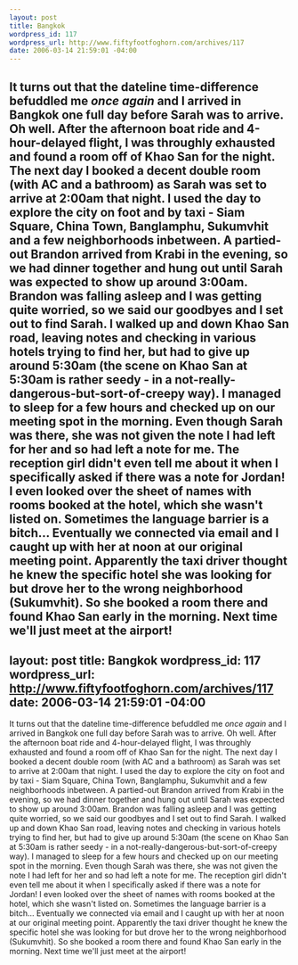 ```yaml
--- 
layout: post
title: Bangkok
wordpress_id: 117
wordpress_url: http://www.fiftyfootfoghorn.com/archives/117
date: 2006-03-14 21:59:01 -04:00
---
```

It turns out that the dateline time-difference befuddled me <i>once again</i> and I arrived in Bangkok one full day before Sarah was to arrive. Oh well. After the afternoon boat ride and 4-hour-delayed flight, I was throughly exhausted and found a room off of Khao San for the night.
The next day I booked a decent double room (with AC and a bathroom) as Sarah was set to arrive at 2:00am that night. I used the day to explore the city on foot and by taxi - Siam Square, China Town, Banglamphu, Sukumvhit and a few neighborhoods inbetween. A partied-out Brandon arrived from Krabi in the evening, so we had dinner together and hung out until Sarah was expected to show up around 3:00am. Brandon was falling asleep and I was getting quite worried, so we said our goodbyes and I set out to find Sarah. I walked up and down Khao San road, leaving notes and checking in various hotels trying to find her, but had to give up around 5:30am (the scene on Khao San at 5:30am is rather seedy - in a not-really-dangerous-but-sort-of-creepy way). I managed to sleep for a few hours and checked up on our meeting spot in the morning. Even though Sarah was there, she was not given the note I had left for her and so had left a note for me. The reception girl didn't even tell me about it when I specifically asked if there was a note for Jordan! I even looked over the sheet of names with rooms booked at the hotel, which she wasn't listed on. Sometimes the language barrier is a bitch...
Eventually we connected via email and I caught up with her at noon at our original meeting point. Apparently the taxi driver thought he knew the specific hotel she was looking for but drove her to the wrong neighborhood (Sukumvhit). So she booked a room there and found Khao San early in the morning. Next time we'll just meet at the airport!
--- 
layout: post
title: Bangkok
wordpress_id: 117
wordpress_url: http://www.fiftyfootfoghorn.com/archives/117
date: 2006-03-14 21:59:01 -04:00
---
It turns out that the dateline time-difference befuddled me <i>once again</i> and I arrived in Bangkok one full day before Sarah was to arrive. Oh well. After the afternoon boat ride and 4-hour-delayed flight, I was throughly exhausted and found a room off of Khao San for the night.
The next day I booked a decent double room (with AC and a bathroom) as Sarah was set to arrive at 2:00am that night. I used the day to explore the city on foot and by taxi - Siam Square, China Town, Banglamphu, Sukumvhit and a few neighborhoods inbetween. A partied-out Brandon arrived from Krabi in the evening, so we had dinner together and hung out until Sarah was expected to show up around 3:00am. Brandon was falling asleep and I was getting quite worried, so we said our goodbyes and I set out to find Sarah. I walked up and down Khao San road, leaving notes and checking in various hotels trying to find her, but had to give up around 5:30am (the scene on Khao San at 5:30am is rather seedy - in a not-really-dangerous-but-sort-of-creepy way). I managed to sleep for a few hours and checked up on our meeting spot in the morning. Even though Sarah was there, she was not given the note I had left for her and so had left a note for me. The reception girl didn't even tell me about it when I specifically asked if there was a note for Jordan! I even looked over the sheet of names with rooms booked at the hotel, which she wasn't listed on. Sometimes the language barrier is a bitch...
Eventually we connected via email and I caught up with her at noon at our original meeting point. Apparently the taxi driver thought he knew the specific hotel she was looking for but drove her to the wrong neighborhood (Sukumvhit). So she booked a room there and found Khao San early in the morning. Next time we'll just meet at the airport!
